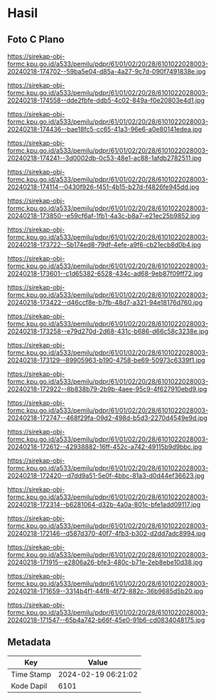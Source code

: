# Hasil

## Foto C Plano

https://sirekap-obj-formc.kpu.go.id/a533/pemilu/pdpr/61/01/02/20/28/6101022028003-20240218-174702--59ba5e04-d85a-4a27-9c7d-090f7491838e.jpg

https://sirekap-obj-formc.kpu.go.id/a533/pemilu/pdpr/61/01/02/20/28/6101022028003-20240218-174558--dde2fbfe-ddb5-4c02-849a-f0e20803e4d1.jpg

https://sirekap-obj-formc.kpu.go.id/a533/pemilu/pdpr/61/01/02/20/28/6101022028003-20240218-174436--bae18fc5-cc65-41a3-96e6-a0e80141edea.jpg

https://sirekap-obj-formc.kpu.go.id/a533/pemilu/pdpr/61/01/02/20/28/6101022028003-20240218-174241--3d0002db-0c53-48e1-ac88-1afdb2782511.jpg

https://sirekap-obj-formc.kpu.go.id/a533/pemilu/pdpr/61/01/02/20/28/6101022028003-20240218-174114--0430f926-f451-4b15-b27d-f4826fe945dd.jpg

https://sirekap-obj-formc.kpu.go.id/a533/pemilu/pdpr/61/01/02/20/28/6101022028003-20240218-173850--e59cf6af-1fb1-4a3c-b8a7-e21ec25b9852.jpg

https://sirekap-obj-formc.kpu.go.id/a533/pemilu/pdpr/61/01/02/20/28/6101022028003-20240218-173722--5b174ed8-79df-4efe-a9f6-cb21ecb8d0b4.jpg

https://sirekap-obj-formc.kpu.go.id/a533/pemilu/pdpr/61/01/02/20/28/6101022028003-20240218-173601--c1d65382-6528-434c-ad68-9eb87f09ff72.jpg

https://sirekap-obj-formc.kpu.go.id/a533/pemilu/pdpr/61/01/02/20/28/6101022028003-20240218-173422--d46ccf8e-b7fb-48d7-a321-94e18176d760.jpg

https://sirekap-obj-formc.kpu.go.id/a533/pemilu/pdpr/61/01/02/20/28/6101022028003-20240218-173258--e79d270d-2d68-431c-b686-d66c58c3238e.jpg

https://sirekap-obj-formc.kpu.go.id/a533/pemilu/pdpr/61/01/02/20/28/6101022028003-20240218-173129--89905963-b190-4758-be69-50973c6339f1.jpg

https://sirekap-obj-formc.kpu.go.id/a533/pemilu/pdpr/61/01/02/20/28/6101022028003-20240218-172922--8b838b79-2b9b-4aee-95c9-4f627910ebd9.jpg

https://sirekap-obj-formc.kpu.go.id/a533/pemilu/pdpr/61/01/02/20/28/6101022028003-20240218-172747--468f29fa-09d2-498d-b5d3-2270d4549e9d.jpg

https://sirekap-obj-formc.kpu.go.id/a533/pemilu/pdpr/61/01/02/20/28/6101022028003-20240218-172612--42938882-16ff-452c-a742-49115b9d9bbc.jpg

https://sirekap-obj-formc.kpu.go.id/a533/pemilu/pdpr/61/01/02/20/28/6101022028003-20240218-172420--d7dd9a51-5e0f-4bbc-81a3-d0d44ef36623.jpg

https://sirekap-obj-formc.kpu.go.id/a533/pemilu/pdpr/61/01/02/20/28/6101022028003-20240218-172314--b6281064-d32b-4a0a-801c-bfe1add09117.jpg

https://sirekap-obj-formc.kpu.go.id/a533/pemilu/pdpr/61/01/02/20/28/6101022028003-20240218-172146--d587d370-40f7-4fb3-b302-d2dd7adc8994.jpg

https://sirekap-obj-formc.kpu.go.id/a533/pemilu/pdpr/61/01/02/20/28/6101022028003-20240218-171915--e2806a26-bfe3-480c-b71e-2eb8ebe10d38.jpg

https://sirekap-obj-formc.kpu.go.id/a533/pemilu/pdpr/61/01/02/20/28/6101022028003-20240218-171659--3314b4f1-44f8-4f72-882c-36b9685d5b20.jpg

https://sirekap-obj-formc.kpu.go.id/a533/pemilu/pdpr/61/01/02/20/28/6101022028003-20240218-171547--65b4a742-b66f-45e0-91b6-cd0834048175.jpg


## Metadata

| Key        | Value               |
| ---------- | ------------------- |
| Time Stamp | 2024-02-19 06:21:02 |
| Kode Dapil | 6101                |



